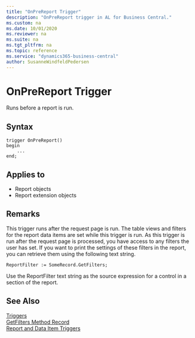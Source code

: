 ```yaml
---
title: "OnPreReport Trigger"
description: "OnPreReport trigger in AL for Business Central."
ms.custom: na
ms.date: 10/01/2020
ms.reviewer: na
ms.suite: na
ms.tgt_pltfrm: na
ms.topic: reference
ms.service: "dynamics365-business-central"
author: SusanneWindfeldPedersen
---
```


# OnPreReport Trigger

Runs before a report is run.  

## Syntax

```AL
trigger OnPreReport() 
begin
    ...
end;
``` 
 
## Applies to

- Report objects
- Report extension objects
  
## Remarks  

This trigger runs after the request page is run. The table views and filters for the report data items are set while this trigger is run. As this trigger is run after the request page is processed, you have access to any filters the user has set. If you want to print the settings of these filters in the report, you can retrieve them using the following text string.  
  
```AL
ReportFilter := SomeRecord.GetFilters;  
```  
  
Use the ReportFilter text string as the source expression for a control in a section of the report.  
  
## See Also  

[Triggers](devenv-triggers.md)  
[GetFilters Method Record](../methods-auto/record/record-getfilters-method.md)  
[Report and Data Item Triggers](devenv-report-and-data-item-triggers.md)
